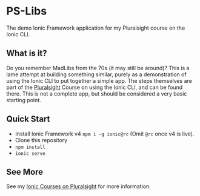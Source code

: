# PS-Libs
The demo Ionic Framework application for my Pluralsight course on the Ionic CLI.

## What is it?
Do you remember MadLibs from the 70s (it may still be around)? 
This is a lame attempt at building something
similar, purely as a demonstration of using the Ionic
CLI to put together a simple app. The steps themselves
are part of the [Pluralsight](https://www.pluralsight.com) Course on using the 
Ionic CLI, and can be found there. This is not a complete app, but should be
considered a very basic starting point.

## Quick Start
- Install Ionic Framework v4 `npm i -g ionic@rc` (Omit `@rc` once v4 is live).
- Clone this repository
- `npm install`
- `ionic serve`

## See More
See my [Ionic Courses on Pluralsight](https://app.pluralsight.com/profile/author/michael-callaghan) for more information. 
